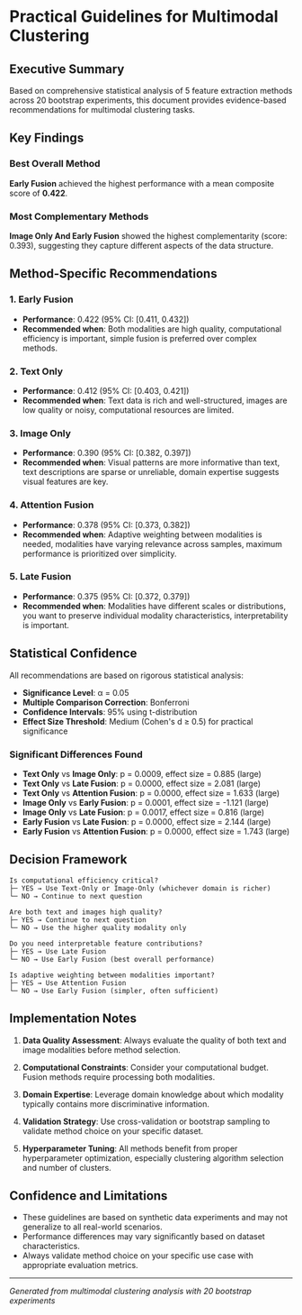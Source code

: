 # Practical Guidelines for Multimodal Clustering

## Executive Summary

Based on comprehensive statistical analysis of 5 feature extraction methods across 20 bootstrap experiments, this document provides evidence-based recommendations for multimodal clustering tasks.

## Key Findings

### Best Overall Method
**Early Fusion** achieved the highest performance with a mean composite score of **0.422**.

### Most Complementary Methods
**Image Only And Early Fusion** showed the highest complementarity (score: 0.393), suggesting they capture different aspects of the data structure.

## Method-Specific Recommendations

### 1. Early Fusion
- **Performance**: 0.422 (95% CI: [0.411, 0.432])
- **Recommended when**: Both modalities are high quality, computational efficiency is important, simple fusion is preferred over complex methods.

### 2. Text Only
- **Performance**: 0.412 (95% CI: [0.403, 0.421])
- **Recommended when**: Text data is rich and well-structured, images are low quality or noisy, computational resources are limited.

### 3. Image Only
- **Performance**: 0.390 (95% CI: [0.382, 0.397])
- **Recommended when**: Visual patterns are more informative than text, text descriptions are sparse or unreliable, domain expertise suggests visual features are key.

### 4. Attention Fusion
- **Performance**: 0.378 (95% CI: [0.373, 0.382])
- **Recommended when**: Adaptive weighting between modalities is needed, modalities have varying relevance across samples, maximum performance is prioritized over simplicity.

### 5. Late Fusion
- **Performance**: 0.375 (95% CI: [0.372, 0.379])
- **Recommended when**: Modalities have different scales or distributions, you want to preserve individual modality characteristics, interpretability is important.

## Statistical Confidence

All recommendations are based on rigorous statistical analysis:

- **Significance Level**: α = 0.05
- **Multiple Comparison Correction**: Bonferroni
- **Confidence Intervals**: 95% using t-distribution
- **Effect Size Threshold**: Medium (Cohen's d ≥ 0.5) for practical significance

### Significant Differences Found

- **Text Only** vs **Image Only**: p = 0.0009, effect size = 0.885 (large)
- **Text Only** vs **Late Fusion**: p = 0.0000, effect size = 2.081 (large)
- **Text Only** vs **Attention Fusion**: p = 0.0000, effect size = 1.633 (large)
- **Image Only** vs **Early Fusion**: p = 0.0001, effect size = -1.121 (large)
- **Image Only** vs **Late Fusion**: p = 0.0017, effect size = 0.816 (large)
- **Early Fusion** vs **Late Fusion**: p = 0.0000, effect size = 2.144 (large)
- **Early Fusion** vs **Attention Fusion**: p = 0.0000, effect size = 1.743 (large)

## Decision Framework

```
Is computational efficiency critical?
├─ YES → Use Text-Only or Image-Only (whichever domain is richer)
└─ NO → Continue to next question

Are both text and images high quality?
├─ YES → Continue to next question
└─ NO → Use the higher quality modality only

Do you need interpretable feature contributions?
├─ YES → Use Late Fusion
└─ NO → Use Early Fusion (best overall performance)

Is adaptive weighting between modalities important?
├─ YES → Use Attention Fusion
└─ NO → Use Early Fusion (simpler, often sufficient)
```

## Implementation Notes

1. **Data Quality Assessment**: Always evaluate the quality of both text and image modalities before method selection.

2. **Computational Constraints**: Consider your computational budget. Fusion methods require processing both modalities.

3. **Domain Expertise**: Leverage domain knowledge about which modality typically contains more discriminative information.

4. **Validation Strategy**: Use cross-validation or bootstrap sampling to validate method choice on your specific dataset.

5. **Hyperparameter Tuning**: All methods benefit from proper hyperparameter optimization, especially clustering algorithm selection and number of clusters.

## Confidence and Limitations

- These guidelines are based on synthetic data experiments and may not generalize to all real-world scenarios.
- Performance differences may vary significantly based on dataset characteristics.
- Always validate method choice on your specific use case with appropriate evaluation metrics.

---
*Generated from multimodal clustering analysis with 20 bootstrap experiments*
